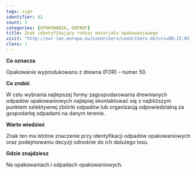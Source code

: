 ```yaml
---
tags: sign
identifier: 41
count: 3
categories: [OPAKOWANIA, ODPADY]
title: Znak identyfikujący rodzaj materiału opakowaniowego
visit: "http://eur-lex.europa.eu/LexUriServ/LexUriServ.do?uri=DD:15:03:31997D0129:PL:PDF"
class: 1
---
```

**Co oznacza**

Opakowanie wyprodukowano z drewna (FOR) – numer 50.

**Co zrobić**

W celu wybrania najlepszej formy zagospodarowania drewnianych odpadów opakowaniowych najlepiej skontaktować się z najbliższym punktem selektywnej zbiórki odpadów lub organizacją odpowiedzialną za gospodarkę odpadami na danym terenie.

**Warto wiedzieć**

Znak ten ma istotne znaczenie przy identyfikacji odpadów opakowaniowych oraz podejmowaniu decyzji odnośnie do ich dalszego losu.

**Gdzie znajdziesz**

Na opakowaniach i odpadach opakowaniowych.

